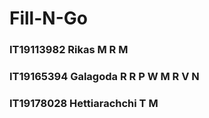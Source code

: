 # Fill-N-Go

### IT19113982 Rikas M R M 

### IT19165394 Galagoda R R P W M R V N 

### IT19178028 Hettiarachchi T M 

